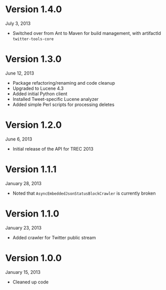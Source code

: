 Version 1.4.0
=============
July 3, 2013

+ Switched over from Ant to Maven for build management, with artifactId `twitter-tools-core`

Version 1.3.0
=============
June 12, 2013

+ Package refactoring/renaming and code cleanup
+ Upgraded to Lucene 4.3
+ Added initial Python client
+ Installed Tweet-specific Lucene analyzer
+ Added simple Perl scripts for processing deletes

Version 1.2.0
=============
June 6, 2013

+ Initial release of the API for TREC 2013

Version 1.1.1
=============
January 28, 2013

+ Noted that `AsyncEmbeddedJsonStatusBlockCrawler` is currently broken

Version 1.1.0
=============
January 23, 2013

+ Added crawler for Twitter public stream 

Version 1.0.0
=============
January 15, 2013

+ Cleaned up code
